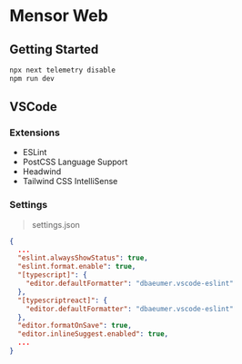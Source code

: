 # Mensor Web

## Getting Started

```bash
npx next telemetry disable
npm run dev
```

## VSCode

### Extensions

- ESLint
- PostCSS Language Support
- Headwind
- Tailwind CSS IntelliSense

### Settings

> settings.json

```json
{
  ...
  "eslint.alwaysShowStatus": true,
  "eslint.format.enable": true,
  "[typescript]": {
    "editor.defaultFormatter": "dbaeumer.vscode-eslint"
  },
  "[typescriptreact]": {
    "editor.defaultFormatter": "dbaeumer.vscode-eslint"
  },
  "editor.formatOnSave": true,
  "editor.inlineSuggest.enabled": true,
  ...
}
```

